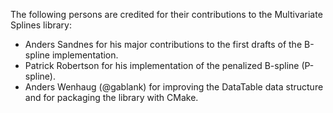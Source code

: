 The following persons are credited for their contributions to the Multivariate Splines library:
- Anders Sandnes for his major contributions to the first drafts of the B-spline implementation.
- Patrick Robertson for his implementation of the penalized B-spline (P-spline).
- Anders Wenhaug (@gablank) for improving the DataTable data structure and for packaging the library with CMake.
